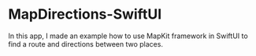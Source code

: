 # MapDirections-SwiftUI
In this app, I made an example how to use MapKit framework in SwiftUI to find a route and directions between two places.
